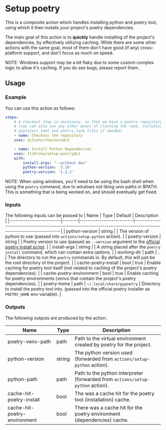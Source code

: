 # Setup poetry

This is a composite action which handles installing python and poetry tool, using which it then installs your project's
poetry dependencies.

The main goal of this action is to **quickly** handle installing of the project's dependencies, by effectively
utilizing caching. While there are some other actions with the same goal, most of them don't have good (if any)
cross-platform support, and don't focus as much on speed.

NOTE: Windows support may be a bit flaky due to some custom complex logic to allow it's caching. If you do see bugs,
please report them.

## Usage

### Example

You can use this action as follows:

```yaml
steps:
    # A checkout step is necessary, so that we have a poetry repository to work with
    # (you can also use any other means of clonning the repo, including manually creating
    # pyproject.toml and poetry.lock files if needed)
    - name: Checkout the repository
    uses: actions/checkout@v3

    - name: Install Python Dependencies
    uses: ItsDrike/setup-poetry@v1
    with:
        install-args: "--without dev"
        python-version: '3.10'
        poetry-version: '1.3.1'
```

NOTE: When using windows, you'll need to be using the bash shell when using the `poetry` command, due to windows not
liking unix paths in $PATH. This is something that is being worked on, and should eventually get fixed.

### Inputs

The following inputs can be passed to
| Name                     | Type   | Default                   | Description                                                                                                           |
|--------------------------|--------|---------------------------|-----------------------------------------------------------------------------------------------------------------------|
| python-version           | string |                           | The version of python to use (passed into `actions/setup-python` action).                                             |
| poetry-version           | string |                           | Poetry version to use (passed as `--version` argument to the [official poetry install script][poetry-installer-docs]. |
| install-args             | string |                           | A string placed after the `poetry install` command, which can contain extra options.                                  |
| working-dir              | path   | `.`                       | The directory to run the `poetry` commands in. By default, this will just be the root directory of the project.       |
| cache-poetry-install     | bool   | true                      | Enable caching for poetry tool itself (not related to caching of the project's poetry dependencies).                  |
| cache-poetry-environment | bool   | true                      | Enable caching for poetry environments (venvs that contain the project's poetry dependencies).                        |
| poetry-home              | path   | `~/.local/share/pypoetry` | Directory to install the poetry tool into. (passed into the official poetry installer as `POETRY_HOME` env variable). |


### Outputs

The following outputs are produced by the action:

| Name                         | Type   | Description                                                                    |
|------------------------------|--------|--------------------------------------------------------------------------------|
| poetry-venv-path             | path   | Path to the virtual environment created by poetry for the project.             |
| python-version               | string | The python version used (forwarded from `actions/setup-python` action).        |
| python-path                  | path   | Path to the python interpreter (forwarded from `actions/setup-python` action). |
| cache-hit-poetry-install     | bool   | The was a cache hit for the poetry tool (installation) cache.                  |
| cache-hit-poetry-environment | bool   | There was a cache hit for the poetry environment (dependencies) cache.         |


[poetry-installer-docs]: https://python-poetry.org/docs/#installing-with-the-official-installer
